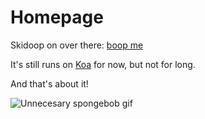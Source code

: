 # Homepage

Skidoop on over there: [boop me](bike-boi.com)

It's still runs on [Koa](https://koajs.com/) for now, but not for long.

And that's about it!

![Unnecesary spongebob gif](https://tenor.com/view/sponge-bob-thumbs-up-ok-smile-gif-12038157.gif)
